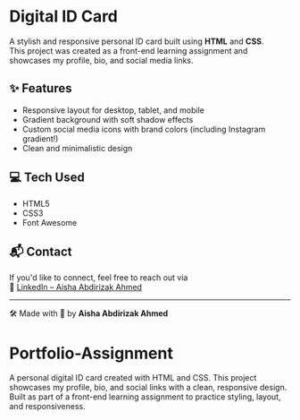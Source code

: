 # Digital ID Card

A stylish and responsive personal ID card built using **HTML** and **CSS**.  
This project was created as a front-end learning assignment and showcases my profile, bio, and social media links.

## ✨ Features
- Responsive layout for desktop, tablet, and mobile
- Gradient background with soft shadow effects
- Custom social media icons with brand colors (including Instagram gradient!)
- Clean and minimalistic design

## 💻 Tech Used
- HTML5  
- CSS3  
- Font Awesome

## 📬 Contact
If you'd like to connect, feel free to reach out via  
🔗 [LinkedIn – Aisha Abdirizak Ahmed](https://www.linkedin.com/in/asho-ahmed-54b0821a1?utm_source=share&utm_campaign=share_via&utm_content=profile&utm_medium=android_app)

---

🛠 Made with 💜 by **Aisha Abdirizak Ahmed**
# Portfolio-Assignment
A personal digital ID card created with HTML and CSS. This project showcases my profile, bio, and social links with a clean, responsive design. Built as part of a front-end learning assignment to practice styling, layout, and responsiveness.
